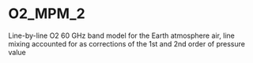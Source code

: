 # O2_MPM_2
Line-by-line O2 60 GHz band model for the Earth atmosphere air, line mixing accounted for as corrections of the 1st and 2nd order of pressure value
